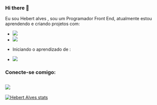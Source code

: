 ### Hi there 👋

Eu sou Hebert alves , sou um Programador Front End, atualmente estou aprendendo e criando projetos com:

- <img src="https://img.shields.io/badge/HTML5-E34F26?style=for-the-badge&logo=html5&logoColor=white"/>

- <img src="https://img.shields.io/badge/CSS3-1572B6?style=for-the-badge&logo=css3&logoColor=white"/>

- Iniciando o aprendizado de :
- 
  <img src="https://img.shields.io/badge/JavaScript-323330?style=for-the-badge&logo=javascript&logoColor=F7DF1E"/>

### Conecte-se comigo:

<a href="https://www.linkedin.com/in/hebert-alves-03b343265/"> <img src="https://img.shields.io/badge/LinkedIn-0077B5?style=for-the-badge&logo=linkedin&logoColor=white"/><a/>
- 

[![Hebert Alves stats](https://github-readme-stats.vercel.app/api?username=Hebert2023)](https://github.com/anuraghazra/github-readme-stats)

